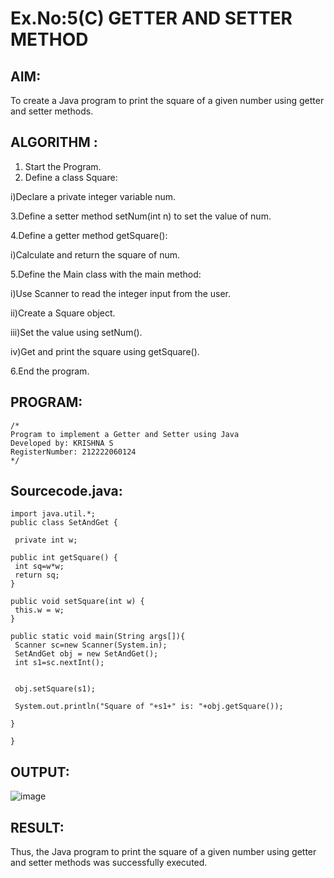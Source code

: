 # Ex.No:5(C)    GETTER AND SETTER METHOD

## AIM:
To create a Java program to print the square of a given number using getter and setter methods.

## ALGORITHM :
1. Start the Program.
2. Define a class Square:

i)Declare a private integer variable num.

3.Define a setter method setNum(int n) to set the value of num.

4.Define a getter method getSquare():

i)Calculate and return the square of num.

5.Define the Main class with the main method:

i)Use Scanner to read the integer input from the user.

ii)Create a Square object.

iii)Set the value using setNum().

iv)Get and print the square using getSquare().

6.End the program.


## PROGRAM:
 ```
/*
Program to implement a Getter and Setter using Java
Developed by: KRISHNA S
RegisterNumber: 212222060124
*/
```

## Sourcecode.java:
```
import java.util.*;
public class SetAndGet {
 
 private int w;

public int getSquare() {
 int sq=w*w;    
 return sq;
}

public void setSquare(int w) {
 this.w = w;
}

public static void main(String args[]){
 Scanner sc=new Scanner(System.in);
 SetAndGet obj = new SetAndGet();
 int s1=sc.nextInt();
 
 
 obj.setSquare(s1);
 
 System.out.println("Square of "+s1+" is: "+obj.getSquare());

}

}

```

## OUTPUT:

![image](https://github.com/user-attachments/assets/fb4ff6ce-c654-4a7c-a701-b962c13b90f7)


## RESULT:
Thus, the Java program to print the square of a given number using getter and setter methods was successfully executed.








